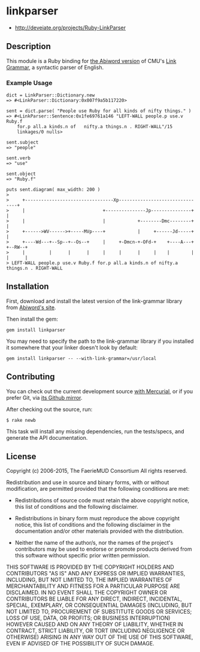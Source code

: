 # linkparser

* http://deveiate.org/projects/Ruby-LinkParser

## Description

This module is a Ruby binding for
[the Abiword version](http://www.abisource.com/projects/link-grammar/) of CMU's
[Link Grammar](http://www.link.cs.cmu.edu/link/), a syntactic parser of English.


### Example Usage

    dict = LinkParser::Dictionary.new
    => #<LinkParser::Dictionary:0x007f9a5b117220>

    sent = dict.parse( "People use Ruby for all kinds of nifty things." )
    => #<LinkParser::Sentence:0x1fe69761a146 "LEFT-WALL people.p use.v Ruby.f
        for.p all.a kinds.n of   nifty.a things.n . RIGHT-WALL"/15
        linkages/0 nulls>

    sent.subject
    => "people"

    sent.verb
    => "use"

    sent.object
    => "Ruby.f"

    puts sent.diagram( max_width: 200 )
    >
    >     +---------------------------------Xp--------------------------------+
    >     |                             +---------------Jp---------------+    |
    >     |                             |            +--------Dmc--------+    |
    >     +------>WV------>+-----MVp----+            |     +------Jd-----+    |
    >     +----Wd---+--Sp--+--Os--+     |     +-Dmcn-+-OFd-+    +----A---+    +--RW--+
    >     |         |      |      |     |     |      |     |    |        |    |      |
    > LEFT-WALL people.p use.v Ruby.f for.p all.a kinds.n of nifty.a things.n . RIGHT-WALL


## Installation

First, download and install the latest version of the link-grammar
library from
[Abiword's site](http://www.abisource.com/projects/link-grammar/#download).

Then install the gem:

    gem install linkparser

You may need to specify the path to the link-grammar library if you
installed it somewhere that your linker doesn't look by default:

    gem install linkparser -- --with-link-grammar=/usr/local


## Contributing

You can check out the current development source
[with Mercurial](http://repo.deveiate.org/LinkParser),
or if you prefer Git, via
[its Github mirror](http://github.com/ged/linkparser).

After checking out the source, run:

	$ rake newb

This task will install any missing dependencies, run the tests/specs,
and generate the API documentation.


## License

Copyright (c) 2006-2015, The FaerieMUD Consortium
All rights reserved.

Redistribution and use in source and binary forms, with or without
modification, are permitted provided that the following conditions are met:

* Redistributions of source code must retain the above copyright notice,
  this list of conditions and the following disclaimer.

* Redistributions in binary form must reproduce the above copyright notice,
  this list of conditions and the following disclaimer in the documentation
  and/or other materials provided with the distribution.

* Neither the name of the author/s, nor the names of the project's
  contributors may be used to endorse or promote products derived from this
  software without specific prior written permission.

THIS SOFTWARE IS PROVIDED BY THE COPYRIGHT HOLDERS AND CONTRIBUTORS "AS IS"
AND ANY EXPRESS OR IMPLIED WARRANTIES, INCLUDING, BUT NOT LIMITED TO, THE
IMPLIED WARRANTIES OF MERCHANTABILITY AND FITNESS FOR A PARTICULAR PURPOSE ARE
DISCLAIMED. IN NO EVENT SHALL THE COPYRIGHT OWNER OR CONTRIBUTORS BE LIABLE
FOR ANY DIRECT, INDIRECT, INCIDENTAL, SPECIAL, EXEMPLARY, OR CONSEQUENTIAL
DAMAGES (INCLUDING, BUT NOT LIMITED TO, PROCUREMENT OF SUBSTITUTE GOODS OR
SERVICES; LOSS OF USE, DATA, OR PROFITS; OR BUSINESS INTERRUPTION) HOWEVER
CAUSED AND ON ANY THEORY OF LIABILITY, WHETHER IN CONTRACT, STRICT LIABILITY,
OR TORT (INCLUDING NEGLIGENCE OR OTHERWISE) ARISING IN ANY WAY OUT OF THE USE
OF THIS SOFTWARE, EVEN IF ADVISED OF THE POSSIBILITY OF SUCH DAMAGE.

